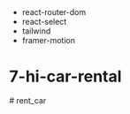 ##

- react-router-dom
- react-select
- tailwind
- framer-motion
# 7-hi-car-rental
#   r e n t _ c a r  
 